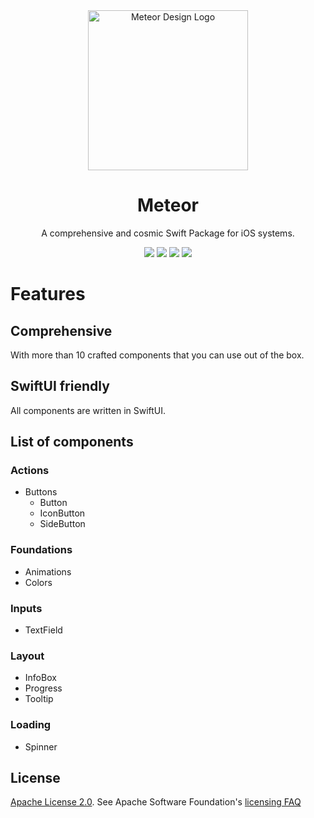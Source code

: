 <div align="center">
    <img alt="Meteor Design Logo" width="256" src="https://github.com/xxZap/MeteorDesignSystem/assets/5339325/ffd24238-fefd-41b0-ad5c-12eaad2e17d7"/>
</div>
<div align="center">
  <h1>Meteor</h1>
</div>

<div align="center">
A comprehensive and cosmic Swift Package for iOS systems.
</div>

<p align="center">
    <img src="https://img.shields.io/badge/iOS-v17-blue"/>
    <img src="https://img.shields.io/badge/macOS-v14-purple"/>
    <img src="https://img.shields.io/badge/Swift_Package_Manager-compatible-orange?style=flat"/>
    <a href="https://github.com/xxZap/MeteorDesignSystem/blob/main/LICENSE.txt">
        <img src="https://img.shields.io/badge/license-apache 2.0-gold"/>
    </a>
</p>

# Features

## Comprehensive

With more than 10 crafted components that you can use out of the box.

## SwiftUI friendly

All components are written in SwiftUI.

## List of components

### Actions
- Buttons
  - Button
  - IconButton
  - SideButton

### Foundations
- Animations
- Colors

### Inputs
- TextField

### Layout
- InfoBox
- Progress
- Tooltip

### Loading
- Spinner


## License
[Apache License 2.0][license]. See Apache Software Foundation's [licensing FAQ][licensing-faq]

[license]: LICENSE.txt
[licensing-faq]: https://www.apache.org/licenses/LICENSE-2.0
